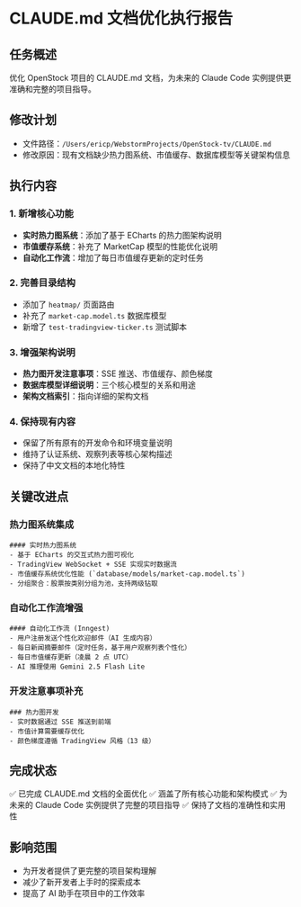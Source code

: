 # CLAUDE.md 文档优化执行报告

## 任务概述
优化 OpenStock 项目的 CLAUDE.md 文档，为未来的 Claude Code 实例提供更准确和完整的项目指导。

## 修改计划
- 文件路径：`/Users/ericp/WebstormProjects/OpenStock-tv/CLAUDE.md`
- 修改原因：现有文档缺少热力图系统、市值缓存、数据库模型等关键架构信息

## 执行内容

### 1. 新增核心功能
- **实时热力图系统**：添加了基于 ECharts 的热力图架构说明
- **市值缓存系统**：补充了 MarketCap 模型的性能优化说明
- **自动化工作流**：增加了每日市值缓存更新的定时任务

### 2. 完善目录结构
- 添加了 `heatmap/` 页面路由
- 补充了 `market-cap.model.ts` 数据库模型
- 新增了 `test-tradingview-ticker.ts` 测试脚本

### 3. 增强架构说明
- **热力图开发注意事项**：SSE 推送、市值缓存、颜色梯度
- **数据库模型详细说明**：三个核心模型的关系和用途
- **架构文档索引**：指向详细的架构文档

### 4. 保持现有内容
- 保留了所有原有的开发命令和环境变量说明
- 维持了认证系统、观察列表等核心架构描述
- 保持了中文文档的本地化特性

## 关键改进点

### 热力图系统集成
```
#### 实时热力图系统
- 基于 ECharts 的交互式热力图可视化
- TradingView WebSocket + SSE 实现实时数据流
- 市值缓存系统优化性能 (`database/models/market-cap.model.ts`)
- 分组聚合：股票按类别分组为池，支持两级钻取
```

### 自动化工作流增强
```
#### 自动化工作流 (Inngest)
- 用户注册发送个性化欢迎邮件（AI 生成内容）
- 每日新闻摘要邮件（定时任务，基于用户观察列表个性化）
- 每日市值缓存更新（凌晨 2 点 UTC）
- AI 推理使用 Gemini 2.5 Flash Lite
```

### 开发注意事项补充
```
### 热力图开发
- 实时数据通过 SSE 推送到前端
- 市值计算需要缓存优化
- 颜色梯度遵循 TradingView 风格（13 级）
```

## 完成状态
✅ 已完成 CLAUDE.md 文档的全面优化
✅ 涵盖了所有核心功能和架构模式
✅ 为未来的 Claude Code 实例提供了完整的项目指导
✅ 保持了文档的准确性和实用性

## 影响范围
- 为开发者提供了更完整的项目架构理解
- 减少了新开发者上手时的探索成本
- 提高了 AI 助手在项目中的工作效率